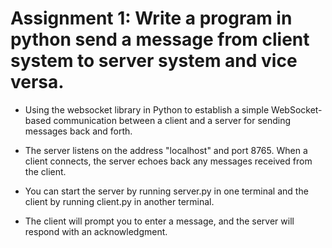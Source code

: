 # Assignment 1: Write a program in python send a message from client system to server system and vice versa.

* Using the websocket library in Python to establish a simple WebSocket-based communication between a client and a server for sending messages back and forth.

* The server listens on the address "localhost" and port 8765. When a client connects, the server echoes back any messages received from the client.
* You can start the server by running server.py in one terminal and the client by running client.py in another terminal. 
* The client will prompt you to enter a message, and the server will respond with an acknowledgment.

